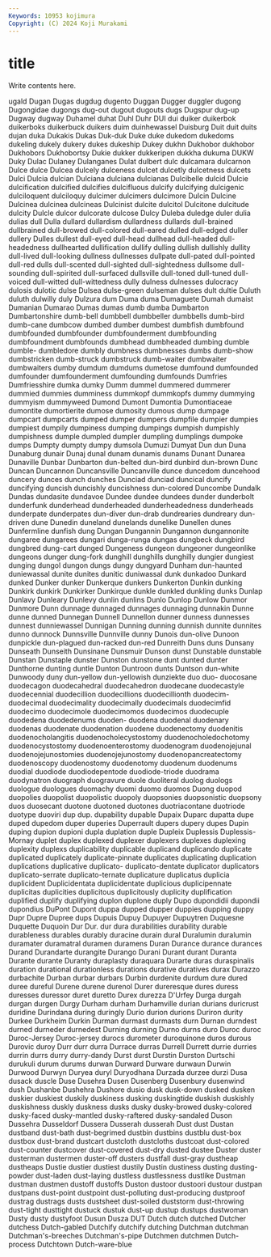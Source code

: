```yaml
---
Keywords: 10953 kojimura
Copyright: (C) 2024 Koji Murakami
---
```


# title

Write contents here.



ugald Dugan Dugas dugdug dugento Duggan Dugger
duggler dugong Dugongidae dugongs dug-out dugout dugouts dugs Dugspur dug-up
Dugway dugway Duhamel duhat Duhl Duhr DUI dui duiker duikerbok
duikerboks duikerbuck duikers duim duinhewassel Duisburg Duit duit duits dujan
duka Dukakis Dukas Duk-duk Duke duke dukedom dukedoms dukeling dukely
dukery dukes dukeship Dukey dukhn Dukhobor dukhobor Dukhobors Dukhobortsy Dukie
dukker dukkeripen dukkha dukuma DUKW Duky Dulac Dulaney Dulanganes Dulat
dulbert dulc dulcamara dulcarnon Dulce dulce Dulcea dulcely dulceness dulcet
dulcetly dulcetness dulcets Dulci Dulcia dulcian Dulciana dulciana dulcianas Dulcibelle
dulcid Dulcie dulcification dulcified dulcifies dulcifluous dulcify dulcifying dulcigenic dulciloquent
dulciloquy dulcimer dulcimers dulcimore Dulcin Dulcine Dulcinea dulcinea dulcineas Dulcinist
dulcite dulcitol Dulcitone dulcitude dulcity Dulcle dulcor dulcorate dulcose Dulcy
Duleba duledge duler dulia dulias dull Dulla dullard dullardism dullardness
dullards dull-brained dullbrained dull-browed dull-colored dull-eared dulled dull-edged duller dullery
Dulles dullest dull-eyed dull-head dullhead dull-headed dull-headedness dullhearted dullification dullify
dulling dullish dullishly dullity dull-lived dull-looking dullness dullnesses dullpate dull-pated
dull-pointed dull-red dulls dull-scented dull-sighted dull-sightedness dullsome dull-sounding dull-spirited dull-surfaced
dullsville dull-toned dull-tuned dull-voiced dull-witted dull-wittedness dully dulness dulnesses dulocracy
dulosis dulotic dulse Dulsea dulse-green dulseman dulses dult dultie Duluth
duluth dulwilly duly Dulzura dum Duma duma Dumaguete Dumah dumaist
Dumanian Dumarao Dumas dumas dumb dumba Dumbarton Dumbartonshire dumb-bell dumbbell
dumbbeller dumbbells dumb-bird dumb-cane dumbcow dumbed dumber dumbest dumbfish dumbfound
dumbfounded dumbfounder dumbfounderment dumbfounding dumbfoundment dumbfounds dumbhead dumbheaded dumbing dumble
dumble- dumbledore dumbly dumbness dumbnesses dumbs dumb-show dumbstricken dumb-struck dumbstruck
dumb-waiter dumbwaiter dumbwaiters dumby dumdum dumdums dumetose dumfound dumfounded dumfounder
dumfounderment dumfounding dumfounds Dumfries Dumfriesshire dumka dumky Dumm dummel dummered
dummerer dummied dummies dumminess dummkopf dummkopfs dummy dummying dummyism dummyweed
Dumond Dumont Dumontia Dumontiaceae dumontite dumortierite dumose dumosity dumous dump
dumpage dumpcart dumpcarts dumped dumper dumpers dumpfile dumpier dumpies dumpiest
dumpily dumpiness dumping dumpings dumpish dumpishly dumpishness dumple dumpled dumpler
dumpling dumplings dumpoke dumps Dumpty dumpty dumpy dumsola Dumuzi Dumyat
Dun dun Duna Dunaburg dunair Dunaj dunal dunam dunamis dunams
Dunant Dunarea Dunaville Dunbar Dunbarton dun-belted dun-bird dunbird dun-brown Dunc
Duncan Duncannon Duncansville Duncanville dunce duncedom duncehood duncery dunces dunch
dunches Dunciad dunciad duncical duncify duncifying duncish duncishly duncishness dun-colored
Duncombe Dundalk Dundas dundasite dundavoe Dundee dundee dundees dunder dunderbolt
dunderfunk dunderhead dunderheaded dunderheadedness dunderheads dunderpate dunderpates dun-diver dun-drab dundrearies
dundreary dun-driven dune Dunedin duneland dunelands dunelike Dunellen dunes Dunfermline
dunfish dung Dungan Dungannin Dungannon dungannonite dungaree dungarees dungari dunga-runga
dungas dungbeck dungbird dungbred dung-cart dunged Dungeness dungeon dungeoner dungeonlike
dungeons dunger dung-fork dunghill dunghills dunghilly dungier dungiest dunging dungol
dungon dungs dungy dungyard Dunham dun-haunted duniewassal dunite dunites dunitic
duniwassal dunk dunkadoo Dunkard dunked Dunker dunker Dunkerque dunkers Dunkerton
Dunkin dunking Dunkirk dunkirk Dunkirker Dunkirque dunkle dunkled dunkling dunks
Dunlap Dunlavy Dunleary Dunlevy dunlin dunlins Dunlo Dunlop Dunlow Dunmor
Dunmore Dunn dunnage dunnaged dunnages dunnaging dunnakin Dunne dunne dunned
Dunnegan Dunnell Dunnellon dunner dunness dunnesses dunnest dunniewassel Dunnigan Dunning
dunning dunnish dunnite dunnites dunno dunnock Dunnsville Dunnville dunny Dunois
dun-olive Dunoon dunpickle dun-plagued dun-racked dun-red Dunreith Duns duns Dunsany
Dunseath Dunseith Dunsinane Dunsmuir Dunson dunst Dunstable dunstable Dunstan Dunstaple
dunster Dunston dunstone dunt dunted dunter Dunthorne dunting duntle Dunton
Duntroon dunts Duntson dun-white Dunwoody duny dun-yellow dun-yellowish dunziekte duo
duo- duocosane duodecagon duodecahedral duodecahedron duodecane duodecastyle duodecennial duodecillion duodecillions
duodecillionth duodecim- duodecimal duodecimality duodecimally duodecimals duodecimfid duodecimo duodecimole duodecimomos
duodecimos duodecuple duodedena duodedenums duoden- duodena duodenal duodenary duodenas duodenate
duodenation duodene duodenectomy duodenitis duodenocholangitis duodenocholecystostomy duodenocholedochotomy duodenocystostomy duodenoenterostomy duodenogram
duodenojejunal duodenojejunostomies duodenojejunostomy duodenopancreatectomy duodenoscopy duodenostomy duodenotomy duodenum duodenums duodial
duodiode duodiodepentode duodiode-triode duodrama duodynatron duograph duogravure duole duoliteral duolog
duologs duologue duologues duomachy duomi duomo duomos Duong duopod duopolies
duopolist duopolistic duopoly duopsonies duopsonistic duopsony duos duosecant duotone duotoned
duotones duotriacontane duotriode duotype duoviri dup dup. dupability dupable Dupaix
Duparc dupatta dupe duped dupedom duper duperies Duperrault dupers dupery
dupes Dupin duping dupion dupioni dupla duplation duple Dupleix Duplessis
Duplessis-Mornay duplet duplex duplexed duplexer duplexers duplexes duplexing duplexity duplexs
duplicability duplicable duplicand duplicando duplicate duplicated duplicately duplicate-pinnate duplicates duplicating
duplication duplications duplicative duplicato- duplicato-dentate duplicator duplicators duplicato-serrate duplicato-ternate duplicature
duplicatus duplicia duplicident Duplicidentata duplicidentate duplicious duplicipennate duplicitas duplicities duplicitous
duplicitously duplicity duplification duplified duplify duplifying duplon duplone duply Dupo
dupondidii dupondii dupondius DuPont Dupont duppa dupped dupper duppies dupping
duppy Dupr Dupre Dupree dups Dupuis Dupuy Dupuyer Dupuytren Duquesne
Duquette Duquoin Dur Dur. dur dura durabilities durability durable durableness
durables durably duracine durain dural Duralumin duralumin duramater duramatral duramen
duramens Duran Durance durance durances Durand Durandarte durangite Durango Durani
Durant durant Duranta Durante durante Duranty duraplasty duraquara Durarte duras
duraspinalis duration durational durationless durations durative duratives durax Durazzo durbachite
Durban durbar durbars Durbin durdenite durdum dure dured duree dureful
Durene durene durenol Durer dureresque dures duress duresses duressor duret
duretto Durex durezza D'Urfey Durga durgah durgan durgen Durgy Durham
durham Durhamville durian durians duricrust duridine Durindana during duringly Durio
durion durions Duriron durity Durkee Durkheim Durkin Durman durmast durmasts
durn Durnan durndest durned durneder durnedest Durning durning Durno durns
duro Duroc duroc Duroc-Jersey Duroc-jersey durocs durometer duroquinone duros durous
Durovic duroy Durr durr durra Durrace durras Durrell Durrett durrie
durries durrin durrs durry durry-dandy Durst durst Durstin Durston Durtschi
durukuli durum durums durwan Durward Durware durwaun Durwin Durwood Durwyn
Duryea duryl Duryodhana Durzada durzee durzi Dusa dusack duscle Duse
Dusehra Dusen Dusenberg Dusenbury dusenwind dush Dushanbe Dushehra Dushore dusio
dusk dusk-down dusked dusken duskier duskiest duskily duskiness dusking duskingtide
duskish duskishly duskishness duskly duskness dusks dusky dusky-browed dusky-colored dusky-faced
dusky-mantled dusky-raftered dusky-sandaled Duson Dussehra Dusseldorf Dussera Dusserah dusserah Dust
dust Dustan dustband dust-bath dust-begrimed dustbin dustbins dustblu dust-box dustbox
dust-brand dustcart dustcloth dustcloths dustcoat dust-colored dust-counter dustcover dust-covered dust-dry
dusted dustee Duster duster dusterman dustermen duster-off dusters dustfall dust-gray
dustheap dustheaps Dustie dustier dustiest dustily Dustin dustiness dusting dusting-powder
dust-laden dust-laying dustless dustlessness dustlike Dustman dustman dustmen dustoff dustoffs
Duston dustoor dustoori dustour dustpan dustpans dust-point dustpoint dust-polluting dust-producing
dustproof dustrag dustrags dusts dustsheet dust-soiled duststorm dust-throwing dust-tight dusttight
dustuck dustuk dust-up dustup dustups dustwoman Dusty dusty dustyfoot Dusun
Dusza DUT Dutch dutch dutched Dutcher dutchess Dutch-gabled Dutchify dutchify
dutching Dutchman dutchman Dutchman's-breeches Dutchman's-pipe Dutchmen dutchmen Dutch-process Dutchtown Dutch-ware-blue
